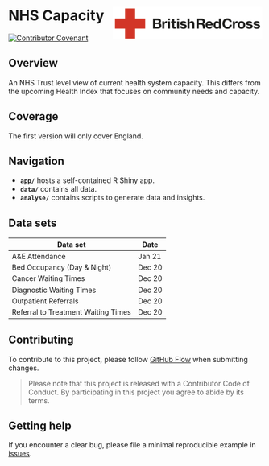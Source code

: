 # NHS Capacity <img src='figures/brc-logo.png' align="right" height ="65"/>

[![Contributor Covenant](https://img.shields.io/badge/Contributor%20Covenant-v2.0%20adopted-ff69b4.svg)](code_of_conduct.md)

## Overview
An NHS Trust level view of current health system capacity. This differs from the upcoming Health Index that focuses on community needs and capacity.

## Coverage
The first version will only cover England.

## Navigation

- **`app/`** hosts a self-contained R Shiny app.
- **`data/`** contains all data.
- **`analyse/`** contains scripts to generate data and insights.

## Data sets

Data set | Date
--- | ---
A&E Attendance | Jan 21
Bed Occupancy (Day & Night) | Dec 20
Cancer Waiting Times | Dec 20
Diagnostic Waiting Times | Dec 20
Outpatient Referrals | Dec 20
Referral to Treatment Waiting Times | Dec 20


## Contributing
To contribute to this project, please follow [GitHub Flow](https://guides.github.com/introduction/flow/) when submitting changes.

> Please note that this project is released with a Contributor Code of Conduct. By participating in this project you agree to abide by its terms.

## Getting help
If you encounter a clear bug, please file a minimal reproducible example in [issues](https://github.com/britishredcrosssociety/local-lockdown/issues).